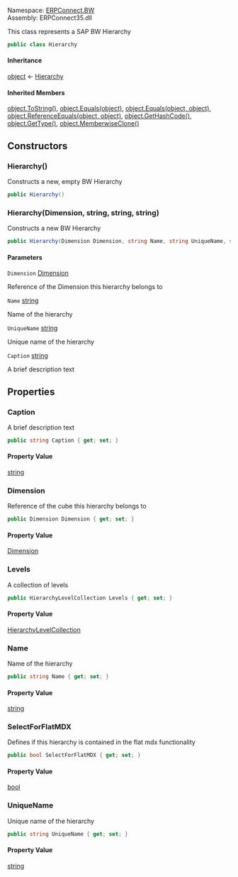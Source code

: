 
Namespace: [ERPConnect.BW](index.md)  
Assembly: ERPConnect35.dll  

This class represents a SAP BW Hierarchy

```csharp
public class Hierarchy
```

#### Inheritance

[object](https://learn.microsoft.com/dotnet/api/system.object) ← 
[Hierarchy](ERPConnect.BW.Hierarchy.md)

#### Inherited Members

[object.ToString\(\)](https://learn.microsoft.com/dotnet/api/system.object.tostring), 
[object.Equals\(object\)](https://learn.microsoft.com/dotnet/api/system.object.equals\#system\-object\-equals\(system\-object\)), 
[object.Equals\(object, object\)](https://learn.microsoft.com/dotnet/api/system.object.equals\#system\-object\-equals\(system\-object\-system\-object\)), 
[object.ReferenceEquals\(object, object\)](https://learn.microsoft.com/dotnet/api/system.object.referenceequals), 
[object.GetHashCode\(\)](https://learn.microsoft.com/dotnet/api/system.object.gethashcode), 
[object.GetType\(\)](https://learn.microsoft.com/dotnet/api/system.object.gettype), 
[object.MemberwiseClone\(\)](https://learn.microsoft.com/dotnet/api/system.object.memberwiseclone)

## Constructors

### <a id="ERPConnect_BW_Hierarchy__ctor"></a> Hierarchy\(\)

Constructs a new, empty BW Hierarchy

```csharp
public Hierarchy()
```

### <a id="ERPConnect_BW_Hierarchy__ctor_ERPConnect_BW_Dimension_System_String_System_String_System_String_"></a> Hierarchy\(Dimension, string, string, string\)

Constructs a new BW Hierarchy

```csharp
public Hierarchy(Dimension Dimension, string Name, string UniqueName, string Caption)
```

#### Parameters

`Dimension` [Dimension](ERPConnect.BW.Dimension.md)

Reference of the Dimension this hierarchy belongs to

`Name` [string](https://learn.microsoft.com/dotnet/api/system.string)

Name of the hierarchy

`UniqueName` [string](https://learn.microsoft.com/dotnet/api/system.string)

Unique name of the hierarchy

`Caption` [string](https://learn.microsoft.com/dotnet/api/system.string)

A brief description text

## Properties

### <a id="ERPConnect_BW_Hierarchy_Caption"></a> Caption

A brief description text

```csharp
public string Caption { get; set; }
```

#### Property Value

 [string](https://learn.microsoft.com/dotnet/api/system.string)

### <a id="ERPConnect_BW_Hierarchy_Dimension"></a> Dimension

Reference of the cube this hierarchy belongs to

```csharp
public Dimension Dimension { get; set; }
```

#### Property Value

 [Dimension](ERPConnect.BW.Dimension.md)

### <a id="ERPConnect_BW_Hierarchy_Levels"></a> Levels

A collection of levels

```csharp
public HierarchyLevelCollection Levels { get; set; }
```

#### Property Value

 [HierarchyLevelCollection](ERPConnect.BW.HierarchyLevelCollection.md)

### <a id="ERPConnect_BW_Hierarchy_Name"></a> Name

Name of the hierarchy

```csharp
public string Name { get; set; }
```

#### Property Value

 [string](https://learn.microsoft.com/dotnet/api/system.string)

### <a id="ERPConnect_BW_Hierarchy_SelectForFlatMDX"></a> SelectForFlatMDX

Defines if this hierarchy is contained in the flat mdx functionality

```csharp
public bool SelectForFlatMDX { get; set; }
```

#### Property Value

 [bool](https://learn.microsoft.com/dotnet/api/system.boolean)

### <a id="ERPConnect_BW_Hierarchy_UniqueName"></a> UniqueName

Unique name of the hierarchy

```csharp
public string UniqueName { get; set; }
```

#### Property Value

 [string](https://learn.microsoft.com/dotnet/api/system.string)

